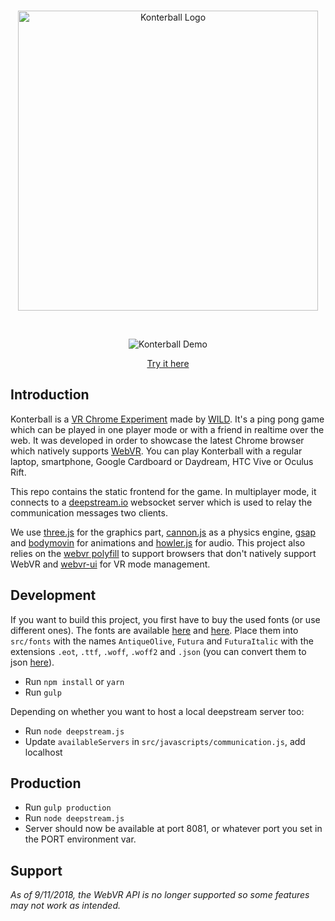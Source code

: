 <br>

<p align="center">
  <img alt="Konterball Logo" width="480" src="https://raw.githubusercontent.com/madebywild/konterball/master/logo.png">
</p>

<br>

<p align="center">
  <img alt="Konterball Demo" src="https://raw.githubusercontent.com/madebywild/konterball/master/demo.gif">
</p>

<p align="center">
  <a href="https://heyitsvivek.github.io/konterball">Try it here</a>
</p>

## Introduction

Konterball is a [VR Chrome Experiment](https://vr.chromeexperiments.com/) made
by [WILD](https://wild.as/). It's a ping pong game which can be played in one player mode or with a friend in realtime over the web. It was developed in order to showcase the latest Chrome browser which natively supports
[WebVR](https://webvr.info/). You can play Konterball with a regular laptop, smartphone, Google Cardboard or Daydream, HTC Vive or Oculus Rift.

This repo contains the static frontend for the game. In multiplayer mode, it connects to a [deepstream.io](https://deepstream.io/) websocket server which is used to relay the communication messages two clients.

We use [three.js](https://threejs.org/) for the graphics part, [cannon.js](http://www.cannonjs.org/) as a physics engine, [gsap](https://greensock.com/gsap) and [bodymovin](https://github.com/bodymovin/bodymovin) for animations and [howler.js](https://howlerjs.com/) for audio. This project also relies on the [webvr polyfill](https://github.com/googlevr/webvr-polyfill) to support browsers that don't natively support WebVR and [webvr-ui](https://github.com/googlevr/webvr-ui) for VR mode management.

## Development

If you want to build this project, you first have to buy the used fonts (or use different ones). The fonts are available [here](https://www.myfonts.com/fonts/urw/antique-olive/nord-d-regular/) and
[here](https://www.myfonts.com/fonts/linotype/futura/pro-medium-oblique/). Place them into `src/fonts` with the names `AntiqueOlive`, `Futura` and `FuturaItalic` with the extensions `.eot`, `.ttf`, `.woff`, `.woff2` and `.json` (you can convert them to json [here](https://gero3.github.io/facetype.js/)).

* Run `npm install` or `yarn`
* Run `gulp`

Depending on whether you want to host a local deepstream server too:

* Run `node deepstream.js`
* Update `availableServers` in `src/javascripts/communication.js`, add localhost

## Production

* Run `gulp production`
* Run `node deepstream.js`
* Server should now be available at port 8081, or whatever port you set in the PORT environment var.

## Support
*As of 9/11/2018, the WebVR API is no longer supported so some features may not work as intended.*
